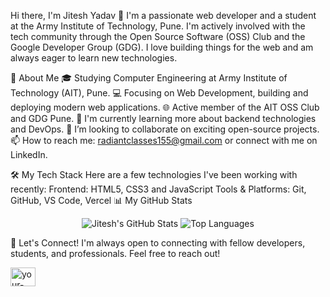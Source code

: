 ​Hi there, I'm Jitesh Yadav 👋
​I'm a passionate web developer and a student at the Army Institute of Technology, Pune. I'm actively involved with the tech community through the Open Source Software (OSS) Club and the Google Developer Group (GDG). I love building things for the web and am always eager to learn new technologies.

​🚀 About Me
​🎓 Studying Computer Engineering at Army Institute of Technology (AIT), Pune.
​💻 Focusing on Web Development, building and deploying modern web applications.
​🌐 Active member of the AIT OSS Club and GDG Pune.
​🌱 I'm currently learning more about backend technologies and DevOps.
​👯 I’m looking to collaborate on exciting open-source projects.
​📫 How to reach me: radiantclasses155@gmail.com or connect with me on LinkedIn.

​🛠️ My Tech Stack
​Here are a few technologies I've been working with recently:
​Frontend: HTML5, CSS3 and JavaScript
​Tools & Platforms: Git, GitHub, VS Code, Vercel
​📊 My GitHub Stats
​<p align="center">
<img src="https://github-readme-stats.vercel.app/api?username=radiantclasses155-cmyk&show_icons=true&theme=radical" alt="Jitesh's GitHub Stats" />
<img src="https://github-readme-stats.vercel.app/api/top-langs/?username=radiantclasses155-cmyk&layout=compact&theme=radical" alt="Top Languages" />
</p>

​🤝 Let's Connect!
​I'm always open to connecting with fellow developers, students, and professionals. Feel free to reach out!
​<p align="left">
<a href="https://linkedin.com/in/jitesh-yadav-904163376" target="blank"><img align="center" src="https://raw.githubusercontent.com/rahuldkjain/github-profile-readme-generator/master/src/images/icons/Social/linked-in-alt.svg" alt="your-linkedin-profile" height="30" width="40" /></a>
</p>

